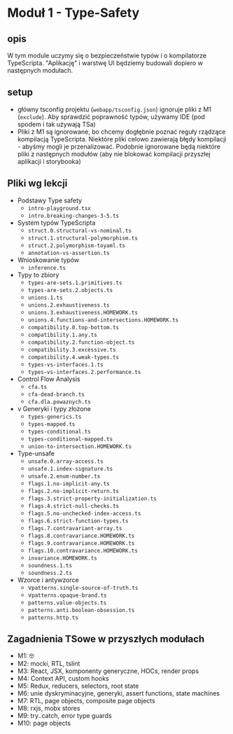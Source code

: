 # Moduł 1 - Type-Safety

## opis

W tym module uczymy się o bezpieczeństwie typów i o kompilatorze TypeScripta. "Aplikację" i warstwę UI będziemy budowali dopiero w następnych modułach.

## setup

- główny tsconfig projektu (`webapp/tsconfig.json`) ignoruje pliki z M1 (`exclude`). Aby sprawdzić poprawność typów, używamy IDE (pod spodem i tak używają TSa)
- Pliki z M1 są ignorowane, bo chcemy dogłębnie poznać reguły rządzące kompilacją TypeScripta. Niektóre pliki celowo zawierają błędy kompilacji - abyśmy mogli je przenalizować. Podobnie ignorowane będą niektóre pliki z następnych modułów (aby nie blokować kompilacji przyszłej aplikacji i storybooka)

## Pliki wg lekcji

- Podstawy Type safety
  - `intro-playground.tsx`
  - `intro.breaking-changes-3-5.ts`
- System typów TypeScripta
  - `struct.0.structural-vs-nominal.ts`
  - `struct.1.structural-polymorphism.ts`
  - `struct.2.polymorphism-toyaml.ts `
  - `annotation-vs-assertion.ts`
- Wnioskowanie typów
  - `inference.ts`
- Typy to zbiory
  - `types-are-sets.1.primitives.ts`
  - `types-are-sets.2.objects.ts`
  - `unions.1.ts`
  - `unions.2.exhaustiveness.ts`
  - `unions.3.exhaustiveness.HOMEWORK.ts`
  - `unions.4.functions-and-intersections.HOMEWORK.ts`
  - `compatibility.0.top-bottom.ts`
  - `compatibility.1.any.ts`
  - `compatibility.2.function-object.ts`
  - `compatibility.3.excessive.ts`
  - `compatibility.4.weak-types.ts`
  - `types-vs-interfaces.1.ts`
  - `types-vs-interfaces.2.performance.ts`
- Control Flow Analysis
  - `cfa.ts`
  - `cfa-dead-branch.ts`
  - `cfa.dla.powaznych.ts`
- v Generyki i typy złożone
  - `types-generics.ts`
  - `types-mapped.ts`
  - `types-conditional.ts`
  - `types-conditional-mapped.ts`
  - `union-to-intersection.HOMEWORK.ts`
- Type-unsafe
  - `unsafe.0.array-access.ts`
  - `unsafe.1.index-signature.ts`
  - `unsafe.2.enum-number.ts`
  - `flags.1.no-implicit-any.ts`
  - `flags.2.no-implicit-return.ts`
  - `flags.3.strict-property-initialization.ts`
  - `flags.4.strict-null-checks.ts`
  - `flags.5.no-unchecked-index-access.ts`
  - `flags.6.strict-function-types.ts`
  - `flags.7.contravariant-array.ts`
  - `flags.8.contravariance.HOMEWORK.ts`
  - `flags.9.contravariance.HOMEWORK.ts`
  - `flags.10.contravariance.HOMEWORK.ts`
  - `invariance.HOMEWORK.ts`
  - `soundness.1.ts`
  - `soundness.2.ts`
- Wzorce i antywzorce
  - v`patterns.single-source-of-truth.ts`
  - v`patterns.opaque-brand.ts`
  - `patterns.value-objects.ts`
  - `patterns.anti.boolean-obsession.ts`
  - `patterns.http.ts`

## Zagadnienia TSowe w przyszłych modułach

- M1: 🤓
- M2: mocki, RTL, tslint
- M3: React, JSX, komponenty generyczne, HOCs, render props
- M4: Context API, custom hooks
- M5: Redux, reducers, selectors, root state
- M6: unie dyskryminacyjne, generyki, assert functions, state machines
- M7: RTL, page objects, composite page objects
- M8: rxjs, mobx stores
- M9: try..catch, error type guards
- M10: page objects
